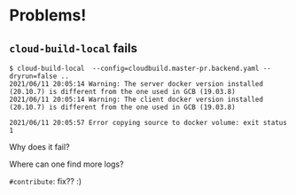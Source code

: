 # Problems!

## `cloud-build-local` fails

```
$ cloud-build-local  --config=cloudbuild.master-pr.backend.yaml --dryrun=false ..
2021/06/11 20:05:14 Warning: The server docker version installed (20.10.7) is different from the one used in GCB (19.03.8)
2021/06/11 20:05:14 Warning: The client docker version installed (20.10.7) is different from the one used in GCB (19.03.8)

2021/06/11 20:05:57 Error copying source to docker volume: exit status 1
```

Why does it fail?

Where can one find more logs?

`#contribute`: fix?? :)